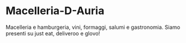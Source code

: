 # Macelleria-D-Auria
Macelleria e hamburgeria, vini, formaggi, salumi e gastronomia. Siamo presenti su just eat, deliveroo e glovo!

